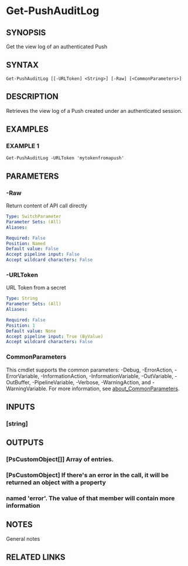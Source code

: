 ﻿---
external help file: PassPushPosh-help.xml
Module Name: PassPushPosh
online version:
schema: 2.0.0
---

# Get-PushAuditLog

## SYNOPSIS
Get the view log of an authenticated Push

## SYNTAX

```
Get-PushAuditLog [[-URLToken] <String>] [-Raw] [<CommonParameters>]
```

## DESCRIPTION
Retrieves the view log of a Push created under an authenticated session.

## EXAMPLES

### EXAMPLE 1
```
Get-PushAuditLog -URLToken 'mytokenfromapush'
```

## PARAMETERS

### -Raw
Return content of API call directly

```yaml
Type: SwitchParameter
Parameter Sets: (All)
Aliases:

Required: False
Position: Named
Default value: False
Accept pipeline input: False
Accept wildcard characters: False
```

### -URLToken
URL Token from a secret

```yaml
Type: String
Parameter Sets: (All)
Aliases:

Required: False
Position: 1
Default value: None
Accept pipeline input: True (ByValue)
Accept wildcard characters: False
```

### CommonParameters
This cmdlet supports the common parameters: -Debug, -ErrorAction, -ErrorVariable, -InformationAction, -InformationVariable, -OutVariable, -OutBuffer, -PipelineVariable, -Verbose, -WarningAction, and -WarningVariable. For more information, see [about_CommonParameters](http://go.microsoft.com/fwlink/?LinkID=113216).

## INPUTS

### [string]
## OUTPUTS

### [PsCustomObject[]] Array of entries.
### [PsCustomObject] If there's an error in the call, it will be returned an object with a property
### named 'error'.  The value of that member will contain more information
## NOTES
General notes

## RELATED LINKS
